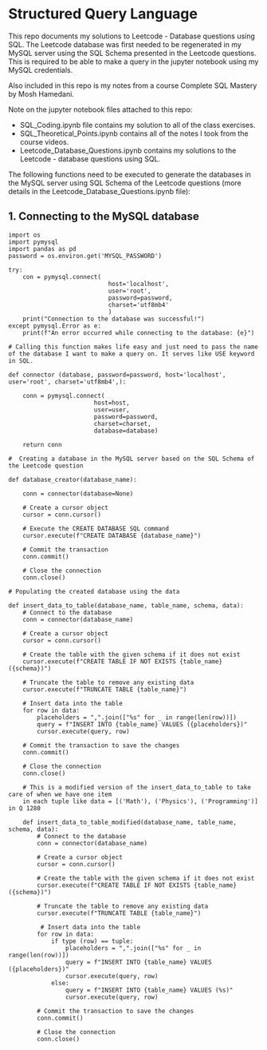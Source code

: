 # Structured Query Language 

This repo documents my solutions to Leetcode - Database questions using SQL. The Leetcode database was first needed to be regenerated in my MySQL server using the SQL Schema presented in the Leetcode questions. This is required to be able to make a query in the jupyter notebook using my MySQL credentials. 

Also included in this repo is my notes from a course Complete SQL Mastery by Mosh Hamedani. 

Note on the jupyter notebook files attached to this repo:

- SQL_Coding.ipynb file contains my solution to all of the class exercises.
- SQL_Theoretical_Points.ipynb contains all of the notes I took from the course videos. 
- Leetcode_Database_Questions.ipynb contains my solutions to the Leetcode - database questions using SQL.

The following functions need to be executed to generate the databases in the MySQL server using SQL Schema of the Leetcode questions (more details in the Leetcode_Database_Questions.ipynb file):


## 1. Connecting to the MySQL database 


    import os
    import pymysql
    import pandas as pd
    password = os.environ.get('MYSQL_PASSWORD')
    
    try:
        con = pymysql.connect(
                                host='localhost',
                                user='root',
                                password=password,
                                charset='utf8mb4'
                                )
        print("Connection to the database was successful!")
    except pymysql.Error as e:
        print(f"An error occurred while connecting to the database: {e}")
    
    # Calling this function makes life easy and just need to pass the name of the database I want to make a query on. It serves like USE keyword in SQL.
    
    def connector (database, password=password, host='localhost', user='root', charset='utf8mb4',):
    
        conn = pymysql.connect(
                            host=host,
                            user=user,
                            password=password,
                            charset=charset, 
                            database=database)

        return conn
        
    #  Creating a database in the MySQL server based on the SQL Schema of the Leetcode question 
    
    def database_creator(database_name):

        conn = connector(database=None)

        # Create a cursor object
        cursor = conn.cursor()

        # Execute the CREATE DATABASE SQL command
        cursor.execute(f"CREATE DATABASE {database_name}")

        # Commit the transaction
        conn.commit()

        # Close the connection
        conn.close()  
    
    # Populating the created database using the data
    
    def insert_data_to_table(database_name, table_name, schema, data):
        # Connect to the database
        conn = connector(database_name)

        # Create a cursor object
        cursor = conn.cursor()

        # Create the table with the given schema if it does not exist
        cursor.execute(f"CREATE TABLE IF NOT EXISTS {table_name} ({schema})")

        # Truncate the table to remove any existing data
        cursor.execute(f"TRUNCATE TABLE {table_name}")

        # Insert data into the table
        for row in data:
            placeholders = ",".join(["%s" for _ in range(len(row))])
            query = f"INSERT INTO {table_name} VALUES ({placeholders})"
            cursor.execute(query, row)

        # Commit the transaction to save the changes
        conn.commit()

        # Close the connection
        conn.close()

        # This is a modified version of the insert_data_to_table to take care of when we have one item 
        in each tuple like data = [('Math'), ('Physics'), ('Programming')] in Q 1280

        def insert_data_to_table_modified(database_name, table_name, schema, data):
            # Connect to the database
            conn = connector(database_name)

            # Create a cursor object
            cursor = conn.cursor()

            # Create the table with the given schema if it does not exist
            cursor.execute(f"CREATE TABLE IF NOT EXISTS {table_name} ({schema})")

            # Truncate the table to remove any existing data
            cursor.execute(f"TRUNCATE TABLE {table_name}")

             # Insert data into the table
            for row in data:
                if type (row) == tuple:
                    placeholders = ",".join(["%s" for _ in range(len(row))])
                    query = f"INSERT INTO {table_name} VALUES ({placeholders})"
                    cursor.execute(query, row)
                else:
                    query = f"INSERT INTO {table_name} VALUES (%s)"
                    cursor.execute(query, row)

            # Commit the transaction to save the changes
            conn.commit()

            # Close the connection
            conn.close()

